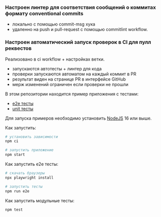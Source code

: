 ### Настроен линтер для соответствия сообщений о коммитах формату conventional commits
+ локально с помощью commit-msg хука
+ удаленно на push и pull-request c помощью commitlint workflow.

### Настроен автоматический запуск проверок в CI для пулл реквестов
Реализовано в ci workflow + настройках ветки.
+ запускаются автотесты + линтер для кода
+ проверки запускаются автоматом на каждый коммит в PR
+ результат виден на странице PR в интерфейсе GitHub
+ мерж изменений ограничен если проверки не прошли

В этом репозитории находится пример приложения с тестами:

- [e2e тесты](e2e/example.spec.ts)
- [unit тесты](src/example.test.tsx)

Для запуска примеров необходимо установить [NodeJS](https://nodejs.org/en/download/) 16 или выше.

Как запустить:

```sh
# установить зависимости
npm ci

# запустить приложение
npm start
```

Как запустить e2e тесты:

```sh
# скачать браузеры
npx playwright install

# запустить тесты
npm run e2e
```

Как запустить модульные тесты:

```sh
npm test
```
